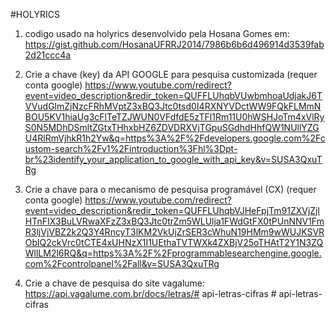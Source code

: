 
#HOLYRICS


1. codigo usado na holyrics desenvolvido pela Hosana Gomes em:
https://gist.github.com/HosanaUFRRJ2014/7986b6b6d496914d3539fab2d21ccc4a

2. Crie a chave (key) da API GOOGLE para pesquisa customizada (requer conta google)
https://www.youtube.com/redirect?event=video_description&redir_token=QUFFLUhqbVUwbmhoaUdjakJ6TVVudGlmZjNzcFRhMVptZ3xBQ3Jtc0tsd0I4RXNYVDctWW9FQkFLMmNBOU5KV1hiaUg3cFlTeTZJWUN0VFdfdE5zTFl1Rm11U0hWSHJoTm4xVlRyS0N5MDhDSmltZGtxTHhxbHZ6ZDVDRXVjTGpuSGdhdHhfQW1NUllYZGU4RlRmVjhkR1h2Yw&q=https%3A%2F%2Fdevelopers.google.com%2Fcustom-search%2Fv1%2Fintroduction%3Fhl%3Dpt-br%23identify_your_application_to_google_with_api_key&v=SUSA3QxuTRg


3. Crie a chave para o mecanismo de pesquisa programável (CX) (requer conta google)
https://www.youtube.com/redirect?event=video_description&redir_token=QUFFLUhqbVJHeFpjTm91ZXVjZjlHTnFIX3BuLVRwaXFzZ3xBQ3Jtc0trZm5WLUlja1FWdGtFX0tPUnNNV1FmR3ljVjVBZ2k2Q3Y4RncyT3lKM2VkUjZrSER3cWhuN19HMm9wWUJKSVROblQ2ckVrc0tCTE4xUHNzX1I1UEthaTVTWXk4ZXBjV25oTHAtT2Y1N3ZQWllLM2l6RQ&q=https%3A%2F%2Fprogrammablesearchengine.google.com%2Fcontrolpanel%2Fall&v=SUSA3QxuTRg

4. Crie a chave de pesquisa do site vagalume:
https://api.vagalume.com.br/docs/letras/#   a p i - l e t r a s - c i f r a s 
 
 #   a p i - l e t r a s - c i f r a s 
 
 